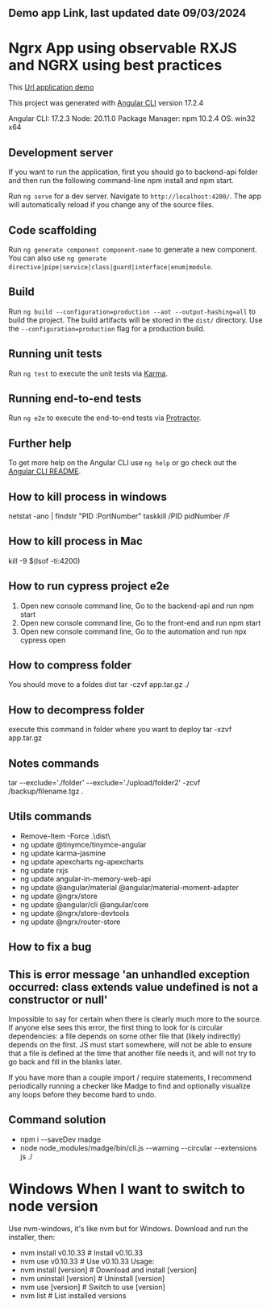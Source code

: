 
## Demo app Link, last updated date 09/03/2024

# Ngrx App using observable RXJS and NGRX using best practices

This [Url application demo](https://jefferson.informati-k.com)

This project was generated with [Angular CLI](https://github.com/angular/angular-cli) version 17.2.4

Angular CLI: 17.2.3
Node: 20.11.0
Package Manager: npm 10.2.4
OS: win32 x64

## Development server

If you want to run the application, first you should go to backend-api folder and then run the following command-line npm install and npm start. 

Run `ng serve` for a dev server. Navigate to `http://localhost:4200/`. The app will automatically reload if you change any of the source files.

## Code scaffolding

Run `ng generate component component-name` to generate a new component. You can also use `ng generate directive|pipe|service|class|guard|interface|enum|module`.

## Build

Run `ng build --configuration=production --aot --output-hashing=all` to build the project. The build artifacts will be stored in the `dist/` directory. Use the `--configuration=production` flag for a production build.

## Running unit tests

Run `ng test` to execute the unit tests via [Karma](https://karma-runner.github.io).

## Running end-to-end tests

Run `ng e2e` to execute the end-to-end tests via [Protractor](http://www.protractortest.org/).

## Further help

To get more help on the Angular CLI use `ng help` or go check out the [Angular CLI README](https://github.com/angular/angular-cli/blob/master/README.md).

## How to kill process in windows

netstat -ano | findstr "PID :PortNumber"
taskkill /PID pidNumber /F

## How to kill process in Mac
kill -9 $(lsof -ti:4200)

## How to run cypress project e2e

1. Open new console command line, Go to the backend-api and run npm start
2. Open new console command line, Go to the front-end and run npm start
2. Open new console command line, Go to the automation and run npx cypress open

## How to compress folder
You should  move to a foldes dist
tar -czvf app.tar.gz ./

## How to decompress folder
execute this command in folder where you want to deploy
tar -xzvf app.tar.gz

## Notes commands
tar --exclude='./folder' --exclude='./upload/folder2' -zcvf /backup/filename.tgz .

## Utils commands
- Remove-Item -Force .\dist\
- ng update @tinymce/tinymce-angular
- ng update karma-jasmine
- ng update apexcharts ng-apexcharts
- ng update rxjs
- ng update angular-in-memory-web-api
- ng update @angular/material @angular/material-moment-adapter
- ng update @ngrx/store
- ng update @angular/cli @angular/core
- ng update @ngrx/store-devtools
- ng update @ngrx/router-store

## How to fix a bug
## This is error message 'an unhandled exception occurred: class extends value undefined is not a constructor or null'

Impossible to say for certain when there is clearly much more to the source. If anyone else sees this error, the first thing to look for is circular dependencies: a file depends on some other file that (likely indirectly) depends on the first. JS must start somewhere, will not be able to ensure that a file is defined at the time that another file needs it, and will not try to go back and fill in the blanks later.

If you have more than a couple import / require statements, I recommend periodically running a checker like Madge to find and optionally visualize any loops before they become hard to undo.

## Command solution
- npm i --saveDev madge
- node node_modules/madge/bin/cli.js --warning --circular --extensions js ./

# Windows When I want to switch to node version
Use nvm-windows, it's like nvm but for Windows. Download and run the installer, then:

- nvm install v0.10.33         # Install v0.10.33
- nvm use v0.10.33             # Use v0.10.33
Usage:
- nvm install [version]        # Download and install [version]
- nvm uninstall [version]      # Uninstall [version]
- nvm use [version]            # Switch to use [version]
- nvm list                     # List installed versions